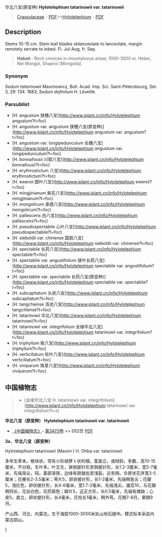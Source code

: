 华北八宝(原变种) **Hylotelephium tatarinowii var. tatarinowii**

> [Crassulaceae](http://www.iplant.cn/info/Crassulaceae?t=foc) - [PDF](http://www.iplant.cn/foc/pdf/Crassulaceae.pdf)>>[Hylotelephium](http://www.iplant.cn/info/Hylotelephium?t=foc) - [PDF](http://www.iplant.cn/foc/pdf/Hylotelephium.pdf)

## Description

Stems 10-15 cm. Stem leaf blades oblanceolate to lanceolate, margin remotely serrate to lobed. Fl. Jul-Aug, fr. Sep.

> **Habait** : 
> Rock crevices in mountainous areas; 1000-3000 m. Hebei, Nei Mongol, Shaanxi [Mongolia].

### Synonym
*Sedum tatarinowii* Maximowicz, Bull. Acad. Imp. Sci. Saint-Pétersbourg, Sér. 3, 29: 134. 1883; *Sedum definitum* H. Léveillé.

### Parsublist

* [H.  angustum  狭穗八宝](http://www.iplant.cn/info/Hylotelephium angustum?t=foc)
* [H.  angustum var. angustum  狭穗八宝(原变种)](http://www.iplant.cn/info/Hylotelephium angustum var. angustum?t=foc)
* [H.  angustum var. longipedunculum  长穗八宝](http://www.iplant.cn/info/Hylotelephium angustum var. longipedunculum?t=foc)
* [H.  bonnafousii  川鄂八宝](http://www.iplant.cn/info/Hylotelephium bonnafousii?t=foc)
* [H.  erythrostictum  八宝](http://www.iplant.cn/info/Hylotelephium erythrostictum?t=foc)
* [H.  ewersii  圆叶八宝](http://www.iplant.cn/info/Hylotelephium ewersii?t=foc)
* [H.  mingjinianum  紫花八宝](http://www.iplant.cn/info/Hylotelephium mingjinianum?t=foc)
* [H.  mongolicum  承德八宝](http://www.iplant.cn/info/Hylotelephium mongolicum?t=foc)
* [H.  pallescens  白八宝](http://www.iplant.cn/info/Hylotelephium pallescens?t=foc)
* [H.  pseudospectabile  心叶八宝](http://www.iplant.cn/info/Hylotelephium pseudospectabile?t=foc)
* [H.  sieboldii var. chinense  圆扇八宝](http://www.iplant.cn/info/Hylotelephium sieboldii var. chinense?t=foc)
* [H.  spectabile  长药八宝](http://www.iplant.cn/info/Hylotelephium spectabile?t=foc)
* [H.  spectabile var. angustifolium  狭叶长药八宝](http://www.iplant.cn/info/Hylotelephium spectabile var. angustifolium?t=foc)
* [H.  spectabile var. spectabile  长药八宝(原变种)](http://www.iplant.cn/info/Hylotelephium spectabile var. spectabile?t=foc)
* [H.  subcapitatum  头状八宝](http://www.iplant.cn/info/Hylotelephium subcapitatum?t=foc)
* [H.  tangchiense  汤池八宝](http://www.iplant.cn/info/Hylotelephium tangchiense?t=foc)
* [H.  tatarinowii  华北八宝](http://www.iplant.cn/info/Hylotelephium tatarinowii?t=foc)
* [H.  tatarinowii var. integrifolium  全缘华北八宝](http://www.iplant.cn/info/Hylotelephium tatarinowii var. integrifolium?t=foc)
* [H.  triphyllum  紫八宝](http://www.iplant.cn/info/Hylotelephium triphyllum?t=foc)
* [H.  verticillatum  轮叶八宝](http://www.iplant.cn/info/Hylotelephium verticillatum?t=foc)
* [H.  viviparum  珠芽八宝](http://www.iplant.cn/info/Hylotelephium viviparum?t=foc)

## 中国植物志

> * [全缘华北八宝  H.  tatarinowii var. integrifolium](http://www.iplant.cn/info/Hylotelephium tatarinowii var. integrifolium?t=z)

**华北八宝（原变种） Hylotelephium tatarinowii var. tatarinowii**

* [《中国植物志》](http://www.iplant.cn/frps)- [第34(1)卷](http://www.iplant.cn/frps/vol/34(1)) >> 052页 [PDF](http://www.iplant.cn/frps/pdf/34(1)/052.PDF)

**3a．华北八宝（原变种）**

Hylotelephium tatarinowii (Maxim.) H. Ohba var. tatarinowii

多年生草本。根块状，常有小形胡萝卜状的根。茎直立，或倾斜，多数，高10-15厘米，不分枝，生叶多。叶互生，狭倒披针形至倒披针形，长1.2-3厘米，宽5-7毫米，先端渐尖，钝，基部渐狭，边缘有疏锯齿至浅裂，近有柄。伞房状花序宽3-5厘米；花梗长2-3.5毫米；萼片5，卵状披针形，长1-2毫米，先端稍急尖；花瓣5，浅红色，卵状披针形，长4-6毫米，宽1.7-2毫米，先端浅尖，雄蕊10，与花瓣稍同长，花丝白色，花药紫色；鳞片5，近正方形，长0.5毫米，先端有微缺；心皮5，直立，卵状披针形，长4毫米，花柱长1毫米，稍外弯。花期7-8月，果期9月。

产山西、河北、内蒙古。生于海拔1000-3000米处山地石缝中。模式标本采自内蒙古阴山。

}